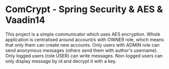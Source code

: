 # ComCrypt - Spring Security & AES & Vaadin14

This project is a simple communicator which uses AES encryption. Whole application is centralised around account/s with OWNER role, which means that only them can create new accounts. Only users with ADMIN role can send anonymous messages (others send them with author's username). Only logged users (role USER) can write messages. Non-logged users can only display message by id and decrypt it with a key.
